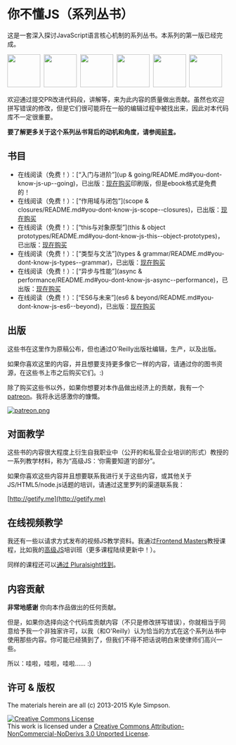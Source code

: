 # 你不懂JS（系列丛书）

这是一套深入探讨JavaScript语言核心机制的系列丛书。本系列的第一版已经完成。

<a href="http://shop.oreilly.com/product/0636920039303.do"><img src="up %26 going/cover.jpg" width="75"></a>&nbsp;
<a href="http://shop.oreilly.com/product/0636920026327.do"><img src="scope %26 closures/cover.jpg" width="75"></a>&nbsp;
<a href="http://shop.oreilly.com/product/0636920033738.do"><img src="this %26 object prototypes/cover.jpg" width="75"></a>&nbsp;
<a href="http://shop.oreilly.com/product/0636920033745.do"><img src="types %26 grammar/cover.jpg" width="75"></a>&nbsp;
<a href="http://shop.oreilly.com/product/0636920033752.do"><img src="async %26 performance/cover.jpg" width="75"></a>&nbsp;
<a href="http://shop.oreilly.com/product/0636920033769.do"><img src="es6 %26 beyond/cover.jpg" width="75"></a>

欢迎通过提交PR改进代码段，讲解等，来为此内容的质量做出贡献。虽然也欢迎拼写错误的修改，但是它们很可能将在一般的编辑过程中被找出来，因此对本代码库不一定很重要。

**要了解更多关于这个系列丛书背后的动机和角度，请参阅[前言](preface.md)。**

## 书目

* 在线阅读（免费！）：[“入门与进阶”](up & going/README.md#you-dont-know-js-up--going)，已出版：[现在购买](http://shop.oreilly.com/product/0636920039303.do)印刷版，但是ebook格式是免费的！
* 在线阅读（免费！）：[“作用域与闭包”](scope & closures/README.md#you-dont-know-js-scope--closures)，已出版：[现在购买](http://shop.oreilly.com/product/0636920026327.do)
* 在线阅读（免费！）：[“this与对象原型”](this & object prototypes/README.md#you-dont-know-js-this--object-prototypes)，已出版：[现在购买](http://shop.oreilly.com/product/0636920033738.do)
* 在线阅读（免费！）：[“类型与文法”](types & grammar/README.md#you-dont-know-js-types--grammar)，已出版：[现在购买](http://shop.oreilly.com/product/0636920033745.do)
* 在线阅读（免费！）：[“异步与性能”](async & performance/README.md#you-dont-know-js-async--performance)，已出版：[现在购买](http://shop.oreilly.com/product/0636920033752.do)
* 在线阅读（免费！）：[“ES6与未来”](es6 & beyond/README.md#you-dont-know-js-es6--beyond)，已出版：[现在购买](http://shop.oreilly.com/product/0636920033769.do)

## 出版

这些书在这里作为原稿公布，但也通过O'Reilly出版社编辑，生产，以及出版。

如果你喜欢这里的内容，并且想要支持更多像它一样的内容，请通过你的图书资源，在这些书上市之后购买它们。:)

除了购买这些书以外，如果你想要对本作品做出经济上的贡献，我有一个[patreon](https://www.patreon.com/getify)。我将永远感激你的慷慨。

<a href="https://www.patreon.com/getify">[![patreon.png](https://s11.postimg.org/axpzguh77/patreon.png)](https://www.patreon.com/getify)</a>

## 对面教学

这些书的内容很大程度上衍生自我职业中（公开的和私营企业培训的形式）教授的一系列教学材料，称为“高级JS：‘你需要知道’的部分”。

如果你喜欢这些内容并且想要联系我进行关于这些内容，或其他关于JS/HTML5/node.js话题的培训，请通过这里罗列的渠道联系我：

[http://getify.me](http://getify.me)

## 在线视频教学

我还有一些以请求方式发布的视频JS教学资料。我通过[Frontend Masters](https://FrontendMasters.com)教授课程，比如我的[高级JS](https://frontendmasters.com/courses/advanced-javascript/)培训班（更多课程陆续更新中！）。

同样的课程还可以[通过 Pluralsight找到](http://www.pluralsight.com/courses/advanced-javascript)。

## 内容贡献

**非常地感谢** 你向本作品做出的任何贡献。

但是，如果你选择向这个代码库贡献内容（不只是修改拼写错误），你就相当于同意给予我一个非独家许可，以我（和O'Reilly）认为恰当的方式在这个系列丛书中使用那些内容。你可能已经猜到了，但我们不得不把话说明白来使律师们高兴一些。

所以：哇啦，哇啦，哇啦…… :)

## 许可 & 版权

The materials herein are all (c) 2013-2015 Kyle Simpson.

<a rel="license" href="http://creativecommons.org/licenses/by-nc-nd/3.0/"><img alt="Creative Commons License" style="border-width:0" src="https://i.creativecommons.org/l/by-nc-nd/3.0/88x31.png" /></a><br />This work is licensed under a <a rel="license" href="http://creativecommons.org/licenses/by-nc-nd/3.0/">Creative Commons Attribution-NonCommercial-NoDerivs 3.0 Unported License</a>.
